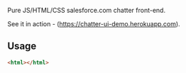 Pure JS/HTML/CSS salesforce.com chatter front-end.

See it in action - (https://chatter-ui-demo.herokuapp.com).

Usage
------------------------------
```html
<html></html>
```

